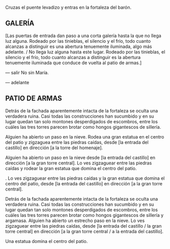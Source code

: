 
Cruzas el puente levadizo y entras en la fortaleza del barón.


## GALERÍA

[Las puertas de entrada dan paso a una corta galería hasta la que no llega luz alguna. Rodeado por las tinieblas, el silencio y el frío, todo cuanto alcanzas a distinguir es una abertura tenuemente iluminada, algo más adelante. / No llega luz alguna hasta este lugar. Rodeado por las tinieblas, el silencio y el frío, todo cuanto alcanzas a distinguir es la abertura tenuemente iluminada que conduce de vuelta al patio de armas.]

— salir
No sin María.

— adelante


## PATIO DE ARMAS

Detrás de la fachada aparentemente intacta de la fortaleza se oculta una verdadera ruina. Casi todas las construcciones han sucumbido y en su lugar quedan tan solo montones desperdigados de escombros, entre los cuáles las tres torres parecen brotar como hongos gigantescos de sillería.

Alguien ha abierto un paso en la nieve. Rodea una gran estatua en el centro del patio y zigzaguea entre las piedras caídas, desde [la entrada del castillo] en dirección [a la torre del homenaje].


Alguien ha abierto un paso en la nieve desde [la entrada del castillo] en dirección [a la gran torre central]. Lo ves zigzaguear entre las piedras caídas y rodear la gran estatua que domina el centro del patio.



. Lo ves zigzaguear entre las piedras caídas y la gran estatua que domina el centro del patio, desde [la entrada del castillo] en dirección [a la gran torre central].

Detrás de la fachada aparentemente intacta de la fortaleza se oculta una verdadera ruina. Casi todas las construcciones han sucumbido y en su lugar quedan tan solo montones desperdigados de escombros, entre los cuáles las tres torres parecen brotar como hongos gigantescos de sillería y argamasa. Alguien ha abierto un estrecho paso en la nieve. Lo ves zigzaguear entre las piedras caídas, desde [la entrada del castillo / la gran torre central] en dirección [a la gran torre central / a la entrada del castillo].

Una estatua domina el centro del patio.
